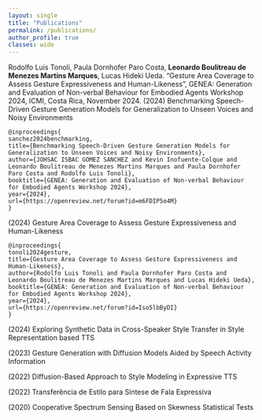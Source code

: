 ```yaml
---
layout: single
title: "Publications"
permalink: /publications/
author_profile: true
classes: wide
---
```


Rodolfo Luis Tonoli, Paula Dornhofer Paro Costa, **Leonardo Boulitreau de Menezes Martins Marques**, Lucas Hideki Ueda. “Gesture Area Coverage to Assess Gesture Expressiveness and Human-Likeness”, GENEA: Generation and Evaluation of Non-verbal Behaviour for Embodied Agents Workshop 2024, ICMI, Costa Rica, November 2024.
(2024) Benchmarking Speech-Driven Gesture Generation Models for Generalization to Unseen Voices and Noisy Environments
```
@inproceedings{
sanchez2024benchmarking,
title={Benchmarking Speech-Driven Gesture Generation Models for Generalization to Unseen Voices and Noisy Environments},
author={JOHSAC ISBAC GOMEZ SANCHEZ and Kevin Inofuente-Colque and Leonardo Boulitreau de Menezes Martins Marques and Paula Dornhofer Paro Costa and Rodolfo Luis Tonoli},
booktitle={GENEA: Generation and Evaluation of Non-verbal Behaviour for Embodied Agents Workshop 2024},
year={2024},
url={https://openreview.net/forum?id=m6FDIP5o4M}
}
```

(2024) Gesture Area Coverage to Assess Gesture Expressiveness and Human-Likeness
```
@inproceedings{
tonoli2024gesture,
title={Gesture Area Coverage to Assess Gesture Expressiveness and Human-Likeness},
author={Rodolfo Luis Tonoli and Paula Dornhofer Paro Costa and Leonardo Boulitreau de Menezes Martins Marques and Lucas Hideki Ueda},
booktitle={GENEA: Generation and Evaluation of Non-verbal Behaviour for Embodied Agents Workshop 2024},
year={2024},
url={https://openreview.net/forum?id=Iso5lbByDI}
}
```

(2024) Exploring Synthetic Data in Cross-Speaker Style Transfer in Style Representation based TTS

(2023) Gesture Generation with Diffusion Models Aided by Speech Activity Information

(2022) Diffusion-Based Approach to Style Modeling in Expressive TTS

(2022) Transferência de Estilo para Síntese de Fala Expressiva

(2020) Cooperative Spectrum Sensing Based on Skewness Statistical Tests

